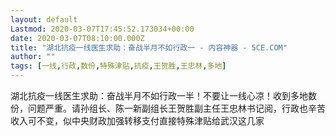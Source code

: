 ```yaml
---
layout: default
Lastmod: 2020-03-07T17:45:52.173034+00:00
date: 2020-03-07T08:10:00.000Z
title: "湖北抗疫一线医生求助：奋战半月不如行政一 - 内容神器 - 5CE.COM"
author: ""
tags: [一线,行政,数份,特殊津贴,抗疫,王贺胜,王忠林,多地]
---
```


湖北抗疫一线医生求助：奋战半月不如行政一半！不要让一线心凉！收到多地数份，问题严重。请孙组长、陈一新副组长王贺胜副主任王忠林书记阅，行政也辛苦收入可不变，似中央财政加强转移支付直接特殊津贴给武汉这几家


